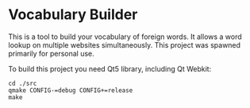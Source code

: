 # Vocabulary Builder

This is a tool to build your vocabulary of foreign words. It allows a word lookup on multiple websites simultaneously. This project was spawned primarily for personal use.

To build this project you need Qt5 library, including Qt Webkit:

```console
cd ./src  
qmake CONFIG-=debug CONFIG+=release  
make
```

